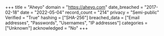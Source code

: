 +++
title = "Aheyo"
domain = "https://aheyo.com"
date_breached = "2017-02-18"
date = "2022-05-04"
record_count = "214"
privacy = "Semi-public"
Verified = "True"
hashing = ["SHA-256"]
breached_data = ["Email addresses", "Passwords", "Usernames", "IP addresses"]
categories = ["Unknown"]
acknowledged = "No"
+++
